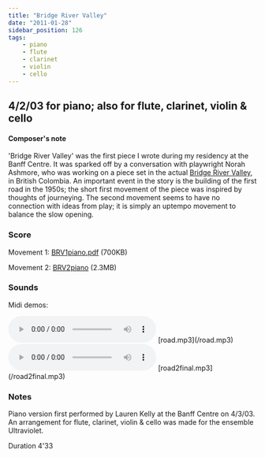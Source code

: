 ```yaml
---
title: "Bridge River Valley"
date: "2011-01-28"
sidebar_position: 126
tags:
    - piano
    - flute
    - clarinet
    - violin
    - cello
---
```


## 4/2/03 for piano; also for flute, clarinet, violin & cello

#### Composer's note

'Bridge River Valley' was the first piece I wrote during my residency at the Banff Centre. It was sparked off by a conversation with playwright Norah Ashmore, who was working on a piece set in the actual [Bridge River Valley,](http://www.bridgerivervalley.ca/) in British Colombia. An important event in the story is the building of the first road in the 1950s; the short first movement of the piece was inspired by thoughts of journeying. The second movement seems to have no connection with ideas from play; it is simply an uptempo movement to balance the slow opening.

### Score

Movement 1:
[BRV1piano.pdf](pathname:///catalog/brv1piano.pdf) (700KB)

Movement 2:
[BRV2piano](pathname:///catalog/brv2piano.pdf) (2.3MB)

### Sounds

Midi demos:

<audio controls>
  <source src="/road.mp3"/>
</audio>
[road.mp3](/road.mp3)

<audio controls>
  <source src="/road2final.mp3"/>
</audio>
[road2final.mp3](/road2final.mp3)

### Notes

Piano version first performed by Lauren Kelly at the Banff Centre on 4/3/03. An arrangement for flute, clarinet, violin & cello was made for the ensemble Ultraviolet.

Duration 4'33
